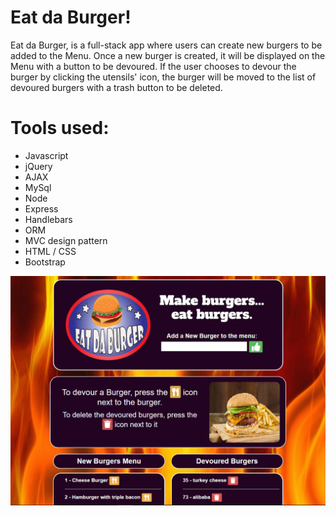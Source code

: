 # Eat da Burger!

Eat da Burger, is a full-stack app where users can create new burgers to be added to the Menu.
Once a new burger is created, it will be displayed on the Menu with a button to be devoured. If the user chooses to devour the burger by clicking the utensils' icon, the burger will be moved to the list of devoured burgers with a trash button to be deleted.

# Tools used:

* Javascript
* jQuery
* AJAX
* MySql
* Node
* Express
* Handlebars
* ORM 
* MVC design pattern
* HTML / CSS
* Bootstrap

![Screenshot](./public/assets/css/img/screenshotHome.png)

